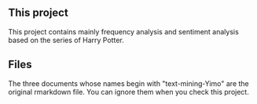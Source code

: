 
## This project

This project contains mainly frequency analysis and sentiment analysis based on the series of Harry Potter.




## Files

The three documents whose names begin with "text-mining-Yimo" are the original rmarkdown file. You can ignore them when you check this project.
    
    

